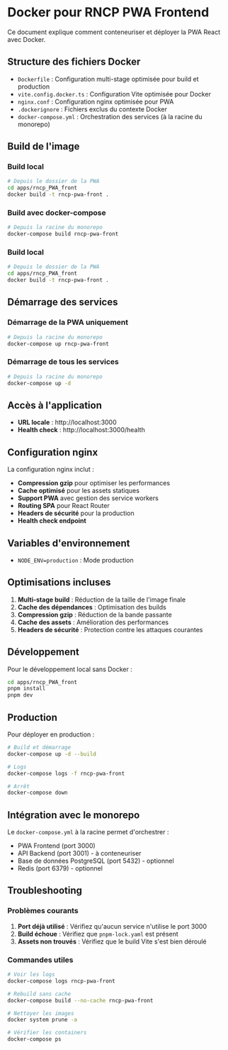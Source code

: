 # Docker pour RNCP PWA Frontend

Ce document explique comment conteneuriser et déployer la PWA React avec Docker.

## Structure des fichiers Docker

- `Dockerfile` : Configuration multi-stage optimisée pour build et production
- `vite.config.docker.ts` : Configuration Vite optimisée pour Docker
- `nginx.conf` : Configuration nginx optimisée pour PWA
- `.dockerignore` : Fichiers exclus du contexte Docker
- `docker-compose.yml` : Orchestration des services (à la racine du monorepo)

## Build de l'image

### Build local

```bash
# Depuis le dossier de la PWA
cd apps/rncp_PWA_front
docker build -t rncp-pwa-front .
```

### Build avec docker-compose

```bash
# Depuis la racine du monorepo
docker-compose build rncp-pwa-front
```

### Build local

```bash
# Depuis le dossier de la PWA
cd apps/rncp_PWA_front
docker build -t rncp-pwa-front .
```

## Démarrage des services

### Démarrage de la PWA uniquement

```bash
# Depuis la racine du monorepo
docker-compose up rncp-pwa-front
```

### Démarrage de tous les services

```bash
# Depuis la racine du monorepo
docker-compose up -d
```

## Accès à l'application

- **URL locale** : http://localhost:3000
- **Health check** : http://localhost:3000/health

## Configuration nginx

La configuration nginx inclut :

- **Compression gzip** pour optimiser les performances
- **Cache optimisé** pour les assets statiques
- **Support PWA** avec gestion des service workers
- **Routing SPA** pour React Router
- **Headers de sécurité** pour la production
- **Health check endpoint**

## Variables d'environnement

- `NODE_ENV=production` : Mode production

## Optimisations incluses

1. **Multi-stage build** : Réduction de la taille de l'image finale
2. **Cache des dépendances** : Optimisation des builds
3. **Compression gzip** : Réduction de la bande passante
4. **Cache des assets** : Amélioration des performances
5. **Headers de sécurité** : Protection contre les attaques courantes

## Développement

Pour le développement local sans Docker :

```bash
cd apps/rncp_PWA_front
pnpm install
pnpm dev
```

## Production

Pour déployer en production :

```bash
# Build et démarrage
docker-compose up -d --build

# Logs
docker-compose logs -f rncp-pwa-front

# Arrêt
docker-compose down
```

## Intégration avec le monorepo

Le `docker-compose.yml` à la racine permet d'orchestrer :

- PWA Frontend (port 3000)
- API Backend (port 3001) - à conteneuriser
- Base de données PostgreSQL (port 5432) - optionnel
- Redis (port 6379) - optionnel

## Troubleshooting

### Problèmes courants

1. **Port déjà utilisé** : Vérifiez qu'aucun service n'utilise le port 3000
2. **Build échoue** : Vérifiez que `pnpm-lock.yaml` est présent
3. **Assets non trouvés** : Vérifiez que le build Vite s'est bien déroulé

### Commandes utiles

```bash
# Voir les logs
docker-compose logs rncp-pwa-front

# Rebuild sans cache
docker-compose build --no-cache rncp-pwa-front

# Nettoyer les images
docker system prune -a

# Vérifier les containers
docker-compose ps
```
